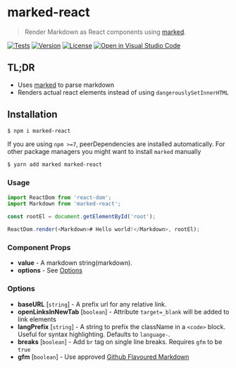 # marked-react

> Render Markdown as React components using [marked](https://marked.js.org/).

[![Tests](https://github.com/sibiraj-s/marked-react/actions/workflows/tests.yml/badge.svg)](https://github.com/sibiraj-s/marked-react/actions/workflows/tests.yml)
[![Version](https://badgen.net/npm/v/marked-react)](https://npmjs.com/marked-react)
[![License](https://badgen.net/npm/license/marked-react)](https://github.com/sibiraj-s/marked-react/blob/master/LICENSE)
[![Open in Visual Studio Code](https://open.vscode.dev/badges/open-in-vscode.svg)](https://open.vscode.dev/sibiraj-s/marked-react)

## TL;DR

- Uses [marked](https://marked.js.org/) to parse markdown
- Renders actual react elements instead of using `dangerouslySetInnerHTML`

## Installation

```bash
$ npm i marked-react
```

If you are using `npm >=7`, peerDependencies are installed automatically. For other package managers
you might want to install `marked` manually

```bash
$ yarn add marked marked-react
```

### Usage

```js
import ReactDom from 'react-dom';
import Markdown from 'marked-react';

const rootEl = document.getElementById('root');

ReactDom.render(<Markdown># Hello world!</Markdown>, rootEl);
```

### Component Props

- **value** - A markdown string(markdown).
- **options** - See [Options](#Options)

### Options

- **baseURL** [`string`] - A prefix url for any relative link.
- **openLinksInNewTab** [`boolean`] - Attribute `target=_blank` will be added to link elements
- **langPrefix** [`string`] - A string to prefix the className in a `<code>` block. Useful for syntax highlighting. Defaults to `language-`.
- **breaks** [`boolean`] - Add `br` tag on single line breaks. Requires `gfm` to be `true`
- **gfm** [`boolean`] - Use approved [Github Flavoured Markdown](https://github.github.com/gfm/)
